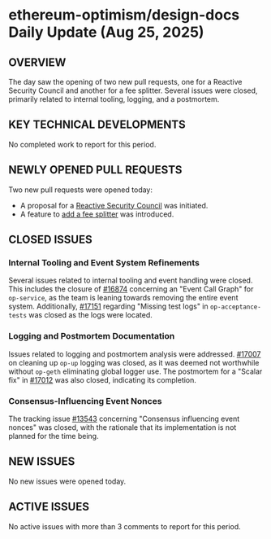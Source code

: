 # ethereum-optimism/design-docs Daily Update (Aug 25, 2025)
## OVERVIEW 
The day saw the opening of two new pull requests, one for a Reactive Security Council and another for a fee splitter. Several issues were closed, primarily related to internal tooling, logging, and a postmortem.

## KEY TECHNICAL DEVELOPMENTS

No completed work to report for this period.

## NEWLY OPENED PULL REQUESTS
Two new pull requests were opened today:
- A proposal for a [Reactive Security Council](https://github.com/ethereum-optimism/design-docs/pull/327) was initiated.
- A feature to [add a fee splitter](https://github.com/ethereum-optimism/design-docs/pull/328) was introduced.

## CLOSED ISSUES

### Internal Tooling and Event System Refinements
Several issues related to internal tooling and event handling were closed. This includes the closure of [#16874](https://github.com/ethereum-optimism/design-docs/issues/16874) concerning an "Event Call Graph" for `op-service`, as the team is leaning towards removing the entire event system. Additionally, [#17151](https://github.com/ethereum-optimism/design-docs/issues/17151) regarding "Missing test logs" in `op-acceptance-tests` was closed as the logs were located.

### Logging and Postmortem Documentation
Issues related to logging and postmortem analysis were addressed. [#17007](https://github.com/ethereum-optimism/design-docs/issues/17007) on cleaning up `op-up` logging was closed, as it was deemed not worthwhile without `op-geth` eliminating global logger use. The postmortem for a "Scalar fix" in [#17012](https://github.com/ethereum-optimism/design-docs/issues/17012) was also closed, indicating its completion.

### Consensus-Influencing Event Nonces
The tracking issue [#13543](https://github.com/ethereum-optimism/design-docs/issues/13543) concerning "Consensus influencing event nonces" was closed, with the rationale that its implementation is not planned for the time being.

## NEW ISSUES

No new issues were opened today.

## ACTIVE ISSUES

No active issues with more than 3 comments to report for this period.